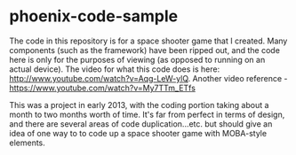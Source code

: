 phoenix-code-sample
===================

The code in this repository is for a space shooter game that I created. Many components (such as the framework) have been ripped out, and the code here is only for the purposes of viewing (as opposed to running on an actual device). The video for what this code does is here: http://www.youtube.com/watch?v=Aqg-LeW-ylQ. Another video reference - https://www.youtube.com/watch?v=My7TTm_ETfs 

This was a project in early 2013, with the coding portion taking about a month to two months worth of time. It's far from perfect in terms of design, and there are several areas of code duplication...etc. but should give an idea of one way to to code up a space shooter game with MOBA-style elements.
